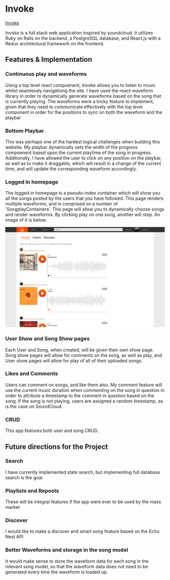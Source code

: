 # Invoke

[Invoke][heroku] 

[heroku]: http://www.invoke-.herokuapp.com

Invoke is a full stack web application inspired by soundcloud.  It utilizes Ruby on Rails on the backend, a PostgreSQL database, and React.js with a Redux architectural framework on the frontend.  


## Features & Implementation

### Continuous play and waveforms

Using a top level react compoenent, Invoke allows you to listen to music whilst seamlessly navigationg the site. I have used the react-waveform library in order to dynamically generate waveforms based on the song that is currently playing. The waveforms were a tricky feature to implement, given that they need to communicate effectively with the top level component in order for the positions to sync on both the waveform and the playbar 

### Bottom Playbar

This was perhaps one of the hardest logical challenges when building this website. My playbar dynamically sets the width of the progress compoenent based upon the current playtime of the song in progress. Additionally, I have allowed the user to click on any position on the playbar, as well as to make it draggable, which will result in a change of the current time, and will update the corresponding waveform accordingly. 

### Logged in homepage 

The logged in homepage is a pseudo-index container which will show you all the songs posted by the users that you have followed. This page renders multiple waveforms, and is comprised on a number of 'SongplayContainers'. This page will allow you to dynamically choose songs and render waveforms. By clicking play on one song, another will stop. An image of it is below. 

![image of homepage](docs/Invoke-logged-in.png)


### User Show and Song Show pages

Each User and Song, when created, will be given their own show page. Song show pages will allow for comments on the song, as well as play, and User show pages will allow for play of all of their uploaded songs. 

### Likes and Comments

Users can comment on songs, and like them also. My comment feature will use the current music duration when commenting on the song in question in order to attribute a timestamp to the comment in question based on the song. If the song is not playing, users are assigned a random timestamp, as is the case on SoundCloud. 

### CRUD

This app features both user and song CRUD.

## Future directions for the Project

### Search

I have currently implemented state search, but implementing full database search is the goal.

### Playlists and Reposts

These will be integral features if the app were ever to be used by the mass market

### Discover

I would like to make a discover and smart song feature based on the Echo Nest API

### Better Waveforms and storage in the song model

It would make sense to store the waveform data for each song in the relevant song model, so that the waveform data does not need to be generated every time the waveform is loaded up.




